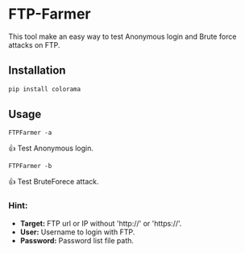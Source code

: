 # FTP-Farmer
This tool make an easy way to test Anonymous login and Brute force attacks on FTP.

## Installation
```bash
pip install colorama
```

## Usage
```python3
FTPFarmer -a 
```
:+1: Test Anonymous login.

```python3
FTPFarmer -b 
```
:+1: Test BruteForece attack.

### Hint:
  - **Target:** FTP url or IP without \'http://\' or \'https://\'.
  - **User:** Username to login with FTP.
  - **Password:** Password list file path.
